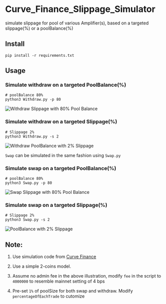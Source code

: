 # Curve_Finance_Slippage_Simulator
simulate slippage for pool of various Amplifier(s), based on a targeted slippage(%) or a poolBalance(%)

## Install 
```
pip install -r requirements.txt
```

## Usage

### Simulate withdraw on a targeted PoolBalance(%)
```
# poolBalance 80%
python3 Withdraw.py -p 80
```

![Withdraw Slippage with 80% Pool Balance](https://github.com/chrisckwong821/Curve_Finance_Slippage_Simulator/blob/main/resources/80W%25.png?raw=true)

### Simulate withdraw on a targeted Slippage(%)
```
# Slippage 2%
python3 Withdraw.py -s 2
```

![Withdraw PoolBalance with 2% Slippage](https://github.com/chrisckwong821/Curve_Finance_Slippage_Simulator/blob/main/resources/2W%25.png?raw=true)

`Swap` can be simulated in the same fashion using `Swap.py`


### Simulate swap on a targeted PoolBalance(%)
```
# poolBalance 80%
python3 Swap.py -p 80
```

![Swap Slippage with 80% Pool Balance](https://github.com/chrisckwong821/Curve_Finance_Slippage_Simulator/blob/main/resources/80S%25.png?raw=true)

### Simulate swap on a targeted Slippage(%)
```
# Slippage 2%
python3 Swap.py -s 2
```

![PoolBalance with 2% Slippage](https://github.com/chrisckwong821/Curve_Finance_Slippage_Simulator/blob/main/resources/2S%25.png?raw=true)


## Note:

1. Use simulation code from [Curve Finance](https://github.com/curvefi/curve-contract/blob/master/tests/simulation.py)

2. Use a simple 2-coins model. 

3. Assume no admin fee in the above illustration, modify `fee` in the script to `4000000` to resemble mainnet setting of 4 bps

4. Pre-set `1%` of poolSize for both swap and withdraw. Modify `percentageOfEachTrade` to cutomize
